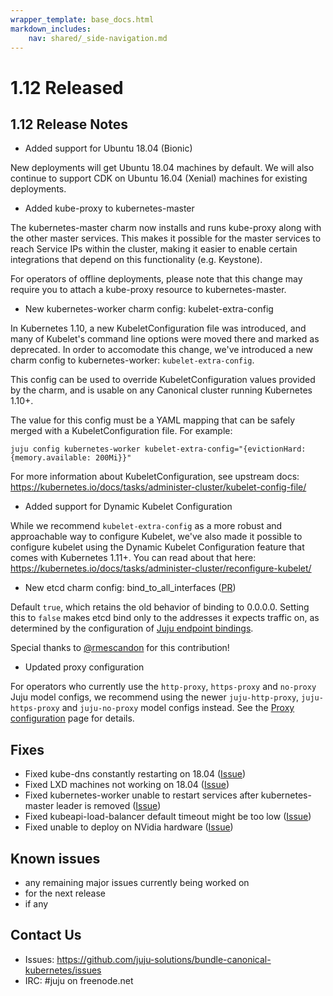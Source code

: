 ```yaml
---
wrapper_template: base_docs.html
markdown_includes:
    nav: shared/_side-navigation.md
---
```


# 1.12 Released

## 1.12 Release Notes

- Added support for Ubuntu 18.04 (Bionic)

New deployments will get Ubuntu 18.04 machines by default. We will also continue
to support CDK on Ubuntu 16.04 (Xenial) machines for existing deployments.

- Added kube-proxy to kubernetes-master

The kubernetes-master charm now installs and runs kube-proxy along with the
other master services. This makes it possible for the master services to
reach Service IPs within the cluster, making it easier to enable certain
integrations that depend on this functionality (e.g. Keystone).

For operators of offline deployments, please note that this change may require
you to attach a kube-proxy resource to kubernetes-master.

- New kubernetes-worker charm config: kubelet-extra-config

In Kubernetes 1.10, a new KubeletConfiguration file was introduced, and many of
Kubelet's command line options were moved there and marked as deprecated. In
order to accomodate this change, we've introduced a new charm config to
kubernetes-worker: `kubelet-extra-config`.

This config can be used to override KubeletConfiguration values provided by
the charm, and is usable on any Canonical cluster running Kubernetes 1.10+.

The value for this config must be a YAML mapping that can be safely
merged with a KubeletConfiguration file. For example:
```
juju config kubernetes-worker kubelet-extra-config="{evictionHard: {memory.available: 200Mi}}"
```

For more information about KubeletConfiguration, see upstream docs:
https://kubernetes.io/docs/tasks/administer-cluster/kubelet-config-file/

- Added support for Dynamic Kubelet Configuration

While we recommend `kubelet-extra-config` as a more robust and approachable way
to configure Kubelet, we've also made it possible to configure kubelet using
the Dynamic Kubelet Configuration feature that comes with Kubernetes 1.11+. You
can read about that here:
https://kubernetes.io/docs/tasks/administer-cluster/reconfigure-kubelet/

- New etcd charm config: bind_to_all_interfaces ([PR](https://github.com/juju-solutions/layer-etcd/pull/137))

Default `true`, which retains the old behavior of binding to 0.0.0.0. Setting
this to `false` makes etcd bind only to the addresses it expects traffic on, as
determined by the configuration of [Juju endpoint bindings](https://docs.jujucharms.com/2.4/en/charms-deploying-advanced#deploying-to-network-spaces).

Special thanks to [@rmescandon](https://github.com/rmescandon) for this contribution!

- Updated proxy configuration

For operators who currently use the `http-proxy`, `https-proxy` and `no-proxy`
Juju model configs, we recommend using the newer `juju-http-proxy`,
`juju-https-proxy` and `juju-no-proxy` model configs instead. See the
[Proxy configuration](https://github.com/juju-solutions/bundle-canonical-kubernetes/wiki/Proxy-configuration)
page for details.

## Fixes

- Fixed kube-dns constantly restarting on 18.04 ([Issue](https://github.com/juju-solutions/bundle-canonical-kubernetes/issues/655))
- Fixed LXD machines not working on 18.04 ([Issue](https://github.com/juju-solutions/bundle-canonical-kubernetes/issues/654))
- Fixed kubernetes-worker unable to restart services after kubernetes-master leader is removed ([Issue](https://github.com/juju-solutions/bundle-canonical-kubernetes/issues/627))
- Fixed kubeapi-load-balancer default timeout might be too low ([Issue](https://github.com/juju-solutions/bundle-canonical-kubernetes/issues/650))
- Fixed unable to deploy on NVidia hardware ([Issue](https://github.com/juju-solutions/bundle-canonical-kubernetes/issues/664))

## Known issues

 - any remaining major issues currently being worked on
 - for the next release
 - if any

## Contact Us

- Issues: https://github.com/juju-solutions/bundle-canonical-kubernetes/issues
- IRC: #juju on freenode.net
